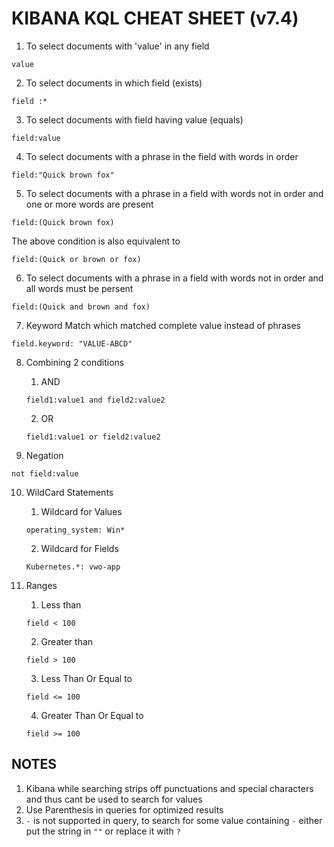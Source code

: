 # KIBANA KQL CHEAT SHEET (v7.4)

1. To select documents with 'value' in any field

```
value
```

2. To select documents in which field (exists)

```
field :*
```

3. To select documents with field having value (equals)

```
field:value
```

4. To select documents with a phrase in the field with words in order

```
field:"Quick brown fox"
```

5. To select documents with a phrase in a field with words not in order and one or more words are present

```
field:(Quick brown fox)
```

The above condition is also equivalent to

```
field:(Quick or brown or fox)
```

6. To select documents with a phrase in a field with words not in order and all words must be persent

```
field:(Quick and brown and fox)
```

7. Keyword Match which matched complete value instead of phrases

```
field.keyword: "VALUE-ABCD"
```

8. Combining 2 conditions

   1. AND

   ```
   field1:value1 and field2:value2
   ```

   2. OR

   ```
   field1:value1 or field2:value2
   ```

9. Negation

```
not field:value
```

10. WildCard Statements

    1. Wildcard for Values

    ```
    operating_system: Win*
    ```

    2.  Wildcard for Fields

    ```
    Kubernetes.*: vwo-app
    ```

11. Ranges
    1. Less than
    ```
    field < 100
    ```
    2. Greater than
    ```
    field > 100
    ```
    3. Less Than Or Equal to
    ```
    field <= 100
    ```
    4. Greater Than Or Equal to
    ```
    field >= 100
    ```

## NOTES

1. Kibana while searching strips off punctuations and special characters and thus cant be used to search for values
2. Use Parenthesis in queries for optimized results
3. `-` is not supported in query, to search for some value containing `-` either put the string in `""` or replace it with `?`
